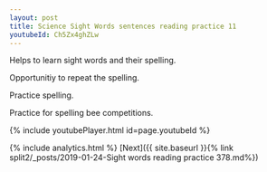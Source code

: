 ```yaml
---
layout: post
title: Science Sight Words sentences reading practice 11
youtubeId: Ch5Zx4ghZLw
---
```

 
 
Helps to learn sight words and their spelling.

Opportunitiy to repeat the spelling. 

Practice spelling. 
 
Practice for spelling bee competitions. 
 
{% include youtubePlayer.html id=page.youtubeId %}
 
 
{% include analytics.html %} 
[Next]({{ site.baseurl }}{% link  split2/_posts/2019-01-24-Sight words reading practice 378.md%})
 
